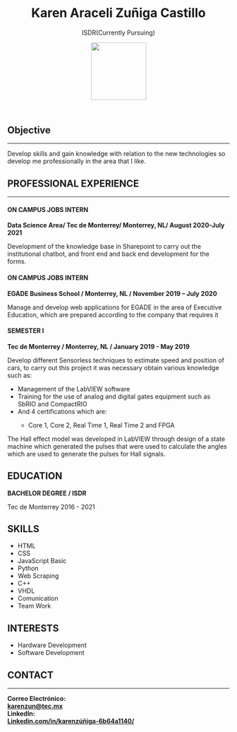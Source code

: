 
<body>
 <header><h1>Karen Araceli Zuñiga Castillo</h1>
  <p>ISDR(Currently Pursuing)</p>
   <img src="https://scontent.ftam2-1.fna.fbcdn.net/v/t1.6435-9/139580298_5403007649713054_2745699986470471643_n.jpg?_nc_cat=100&ccb=1-3&_nc_sid=09cbfe&_nc_eui2=AeGsDJBHATvlKikTE5F-UQRH54CrVk7vnCTngKtWTu-cJA7N6Fsdl8LIHJDBL93Taf-8N3FkKQz7s29UslJbYgMG&_nc_ohc=ixSmka6r7wUAX9IniOj&_nc_ht=scontent.ftam2-1.fna&oh=bbe59fff452090167fafcd8c99f43d0b&oe=60E538F7"width="125" height="130">
 </header>

 <nav id='obj'><h2>Objective</h2>
    <hr>
      <p>Develop skills and gain knowledge with relation to the new technologies
so develop me professionally in the area that I like.</p>
</nav>
<main>
  <section>
    <h2>PROFESSIONAL EXPERIENCE</h2><hr>
    <article>
      <div><h4>ON CAMPUS JOBS INTERN</h4>
        <b>Data Science Area/ Tec de Monterrey/ Monterrey, NL/ August 2020-July
2021</b><br><p>
Development of the knowledge base in Sharepoint to carry out the
institutional chatbot, and front end and back end development for the
forms.</p>
      </div>
      <div>
        <h4>ON CAMPUS JOBS INTERN</h4>
        <b>EGADE Business School / Monterrey, NL / November 2019 – July 2020</b><br>
        <p>Manage and develop web applications for EGADE in the area of
Executive Education, which are prepared according to the company that
requires it</p>
      </div>
      <div>
        <h4>SEMESTER I</h4>
        <b>Tec de Monterrey / Monterrey, NL / January 2019 - May 2019</b><br>
        <p>Develop different Sensorless techniques to estimate speed and position
of cars, to carry out this project it was necessary obtain various
knowledge such as:</p>
        <ul>
          <li>Management of the LabVIEW software
</li>
          <li>Training for the use of analog and digital gates equipment such
as SbRIO and CompactRIO</li>
          <li>And 4 certifications which are:</li>
          <ul>
            <li>Core 1, Core 2, Real Time 1, Real Time 2 and FPGA</li>
          </ul>
        </ul>
        <p>The Hall effect model was developed in LabVIEW through design of a
state machine which generated the pulses that were used to calculate the
angles which are used to generate the pulses for Hall signals.</p>
      </div>
    </<article>
  </section>
</main>
  <section>
    <div><h2>EDUCATION</h2>
      <b>BACHELOR DEGREE / ISDR</b>
        <p>Tec de Monterrey
2016 - 2021</p>
    </div>
    <div><h2>SKILLS</h2>
      <ul>
        <li>HTML</li>
        <li>CSS</li>
        <li>JavaScript Basic</li>
        <li>Python</li>
        <li>Web Scraping</li>
        <li>C++</li>
        <li>VHDL</li>
        <li>Comunication</li>
        <li>Team Work</li>
      </ul>
    </div>
    <div><h2>INTERESTS</h2>
      <ul>
        <li>Hardware
Development
</li>
        <li>Software
Development</li>
      </ul>
    </div>
  </section>
 <footer>
   <h2>CONTACT</h2><hr>
   <b>Correo Electrónico: <br>
     <a href="karenzun@tec.mx"><span>karenzun@tec.mx</span></a>
  </b>
   <br>
   <b>LinkedIn:
     <br>
     <a href="Linkedin.com/in/karenzúñiga-6b64a1140/"><span>Linkedin.com/in/karenzúñiga-6b64a1140</span>/</a></b>
  </footer>
</body>

